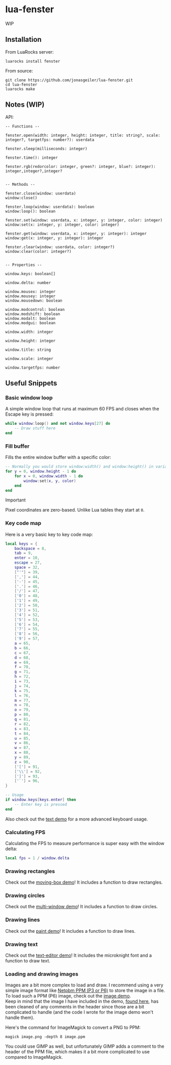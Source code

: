 # lua-fenster

WIP

## Installation

From LuaRocks server:
```shell
luarocks install fenster
```

From source:
```shell
git clone https://github.com/jonasgeiler/lua-fenster.git
cd lua-fenster
luarocks make
```

## Notes (WIP)

API:
```
-- Functions --

fenster.open(width: integer, height: integer, title: string?, scale: integer?, targetfps: number?): userdata

fenster.sleep(milliseconds: integer)

fenster.time(): integer

fenster.rgb(redorcolor: integer, green?: integer, blue?: integer): integer,integer?,integer?


-- Methods --

fenster.close(window: userdata)
window:close()

fenster.loop(window: userdata): boolean
window:loop(): boolean

fenster.set(window: userdata, x: integer, y: integer, color: integer)
window:set(x: integer, y: integer, color: integer)

fenster.get(window: userdata, x: integer, y: integer): integer
window:get(x: integer, y: integer): integer

fenster.clear(window: userdata, color: integer?)
window:clear(color: integer?)


-- Properties --

window.keys: boolean[]

window.delta: number

window.mousex: integer
window.mousey: integer
window.mousedown: boolean

window.modcontrol: boolean
window.modshift: boolean
window.modalt: boolean
window.modgui: boolean

window.width: integer

window.height: integer

window.title: string

window.scale: integer

window.targetfps: number
```

## Useful Snippets

### Basic window loop

A simple window loop that runs at maximum 60 FPS and closes when the Escape key
is pressed:

```lua
while window:loop() and not window.keys[27] do
	-- Draw stuff here
end 
```

### Fill buffer

Fills the entire window buffer with a specific color:

```lua
-- Normally you would store window:width() and window:height() in variables
for y = 0, window.height - 1 do
	for x = 0, window.width - 1 do
		window:set(x, y, color)
	end
end
```

> [!IMPORTANT]
> Pixel coordinates are zero-based. Unlike Lua tables they start at `0`.

### Key code map

Here is a very basic key to key code map:

```lua
local keys = {
	backspace = 8,
	tab = 9,
	enter = 10,
	escape = 27,
	space = 32,
	["'"] = 39,
	[','] = 44,
	['-'] = 45,
	['.'] = 46,
	['/'] = 47,
	['0'] = 48,
	['1'] = 49,
	['2'] = 50,
	['3'] = 51,
	['4'] = 52,
	['5'] = 53,
	['6'] = 54,
	['7'] = 55,
	['8'] = 56,
	['9'] = 57,
	a = 65,
	b = 66,
	c = 67,
	d = 68,
	e = 69,
	f = 70,
	g = 71,
	h = 72,
	i = 73,
	j = 74,
	k = 75,
	l = 76,
	m = 77,
	n = 78,
	o = 79,
	p = 80,
	q = 81,
	r = 82,
	s = 83,
	t = 84,
	u = 85,
	v = 86,
	w = 87,
	x = 88,
	y = 89,
	z = 90,
	['['] = 91,
	['\\'] = 92,
	[']'] = 93,
	['`'] = 96,
}

-- Usage
if window.keys[keys.enter] then
	-- Enter key is pressed
end 
```

Also check out the [text demo](./demos/text-editor.lua) for a more advanced keyboard
usage.

### Calculating FPS

Calculating the FPS to measure performance is super easy with the window delta:
```lua
local fps = 1 / window.delta
```

### Drawing rectangles

Check out the [moving-box demo](./demos/moving-box.lua)!
It includes a function to draw rectangles.

### Drawing circles

Check out the [multi-window demo](./demos/multi-window.lua)!
It includes a function to draw circles.

### Drawing lines

Check out the [paint demo](./demos/paint.lua)!
It includes a function to draw lines.

### Drawing text

Check out the [text-editor demo](./demos/text-editor.lua)!
It includes the microknight font and a function to draw text.

### Loading and drawing images

Images are a bit more complex to load and draw. I recommend using a very simple
image format like [Netpbm PPM (P3 or P6)](https://en.wikipedia.org/wiki/Netpbm)
to store the image in a file.
To load such a PPM (P6) image, check out the [image demo](./demos/image.lua).  
Keep in mind that the image I have included in the
demo, [found here](./demos/assets/uv.ppm), has been cleaned of any comments in
the header since those are a bit complicated to handle (and the code I wrote for
the image demo won't handle them).

Here's the command for ImageMagick to convert a PNG to PPM:
```shell
magick image.png -depth 8 image.ppm
```
You could use GIMP as well, but unfortunately GIMP adds a comment to the header 
of the PPM file, which makes it a bit more complicated to use compared to 
ImageMagick.
